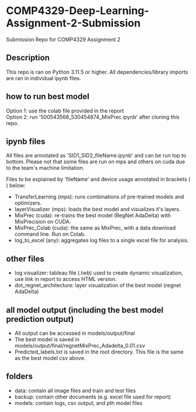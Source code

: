 # COMP4329-Deep-Learning-Assignment-2-Submission
 Submission Repo for COMP4329 Assignment 2

## Description
This repo is ran on Python 3.11.5 or higher. 
All dependencies/library imports are ran in individual ipynb files. 

## how to run best model
Option 1: use the colab file provided in the report  
Option 2: run '500543568_530454874_MixPrec.ipynb' after cloning this repo.  

## ipynb files
All files are annotated as 'SID1_SID2_fileName.ipynb' and can be run top to bottom.
Please not that some files are run on mps and others on cuda due to the team's machine limitation.

Files to be explained by 'fileName' and device  usage annotated in brackets ( ) below:
- TransferLearning (mps): runs combinations of pre-trained models and optimizers.
- layerVisualizer (mps): loads the best model and visualizes it's layers.
- MixPrec (cuda): re-trains the best model (RegNet AdaDelta) with MixPrecision on CUDA.
- MixPrec_Colab (cuda): the same as MixPrec, with a data download command line. Run on Colab.
- log_to_excel (any): aggregates log files to a single excel file for analysis.

## other files
- log visualizer: tableau file (.twb) used to create dynamic visualization, use link in report to access HTML version.
- dot_regnet_architecture: layer visualization of the best model (regnet AdaDelta)

## all model output (including the best model prediction output)
- All output can be accessed in models/output/final
- The best model is saved in models/output/final/regnetMixPrec_Adadelta_0.01.csv
- Predicted_labels.txt is saved in the root directory. This file is the same as the best model csv above.

## folders
- data: contain all image files and train and test files
- backup: contain other documents (e.g. excel file used for report)
- models: contain logs, csv output, and pth model files
